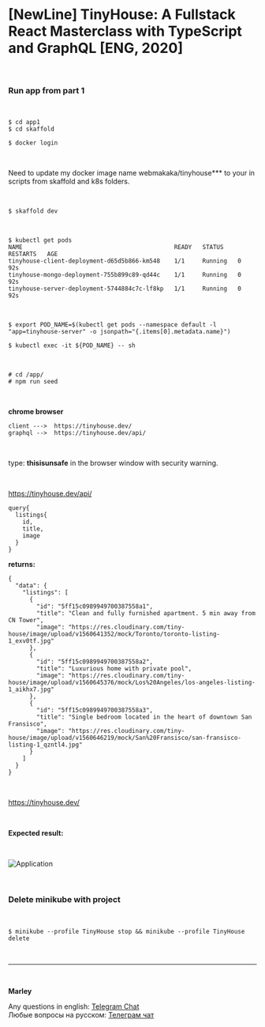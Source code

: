 # [NewLine] TinyHouse: A Fullstack React Masterclass with TypeScript and GraphQL [ENG, 2020]

<br/>

### Run app from part 1

<br/>

    $ cd app1
    $ cd skaffold

    $ docker login

<br/>

Need to update my docker image name webmakaka/tinyhouse\*\*\* to your in scripts from skaffold and k8s folders.

<br/>

    $ skaffold dev

<br/>

```
$ kubectl get pods
NAME                                           READY   STATUS    RESTARTS   AGE
tinyhouse-client-deployment-d65d5b866-km548    1/1     Running   0          92s
tinyhouse-mongo-deployment-755b899c89-qd44c    1/1     Running   0          92s
tinyhouse-server-deployment-5744884c7c-lf8kp   1/1     Running   0          92s
```

<br/>

```
$ export POD_NAME=$(kubectl get pods --namespace default -l "app=tinyhouse-server" -o jsonpath="{.items[0].metadata.name}")

$ kubectl exec -it ${POD_NAME} -- sh
```

<br/>

```
# cd /app/
# npm run seed
```

<br/>

**chrome browser**

```
client --->  https://tinyhouse.dev/
graphql -->  https://tinyhouse.dev/api/
```

<br/>

type: **thisisunsafe** in the browser window with security warning.

<br/>

https://tinyhouse.dev/api/

```
query{
  listings{
    id,
  	title,
    image
  }
}
```

**returns:**

```
{
  "data": {
    "listings": [
      {
        "id": "5ff15c0989949700387558a1",
        "title": "Clean and fully furnished apartment. 5 min away from CN Tower",
        "image": "https://res.cloudinary.com/tiny-house/image/upload/v1560641352/mock/Toronto/toronto-listing-1_exv0tf.jpg"
      },
      {
        "id": "5ff15c0989949700387558a2",
        "title": "Luxurious home with private pool",
        "image": "https://res.cloudinary.com/tiny-house/image/upload/v1560645376/mock/Los%20Angeles/los-angeles-listing-1_aikhx7.jpg"
      },
      {
        "id": "5ff15c0989949700387558a3",
        "title": "Single bedroom located in the heart of downtown San Fransisco",
        "image": "https://res.cloudinary.com/tiny-house/image/upload/v1560646219/mock/San%20Fransisco/san-fransisco-listing-1_qzntl4.jpg"
      }
    ]
  }
}
```

<br/>

https://tinyhouse.dev/

<br/>

**Expected result:**

<br/>

![Application](/img/pic-app-1-final.png?raw=true)

<br/>

### Delete minikube with project

<br/>

```
$ minikube --profile TinyHouse stop && minikube --profile TinyHouse delete
```

<br/>

---

<br/>

**Marley**

Any questions in english: <a href="https://jsdev.org/chat/">Telegram Chat</a>  
Любые вопросы на русском: <a href="https://jsdev.ru/chat/">Телеграм чат</a>
